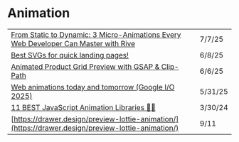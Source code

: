 # Animation

|                                                                                                                                                                                                                 |         |
| --------------------------------------------------------------------------------------------------------------------------------------------------------------------------------------------------------------- | ------- |
| [From Static to Dynamic: 3 Micro-Animations Every Web Developer Can Master with Rive](https://app.daily.dev/posts/from-static-to-dynamic-3-micro-animations-every-web-developer-can-master-with-rive-isee5ajqf) | 7/7/25  |
| [Best SVGs for quick landing pages!](https://tools.ui-layouts.com/svg-line-draw?ref=dailydev)                                                                                                                   | 6/8/25  |
| [Animated Product Grid Preview with GSAP & Clip-Path](https://tympanus.net/codrops/2025/05/27/animated-product-grid-preview-with-gsap-clip-path/?ref=dailydev)                                                  | 6/6/25  |
| [Web animations today and tomorrow (Google I/O 2025)](https://www.bram.us/2025/05/22/web-animations-today-and-tomorrow-google-i-o-2025/?ref=dailydev)                                                           | 5/31/25 |
| [11 BEST JavaScript Animation Libraries 🎨✨](https://dev.to/arjuncodess/11-best-javascript-animation-libraries-1hmc)                                                                                            | 3/30/24 |
| [https://drawer.design/preview-lottie-animation/](https://drawer.design/preview-lottie-animation/)                                                                                                              | 9/11    |
